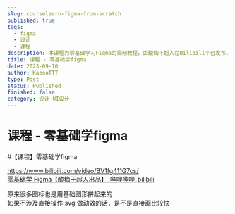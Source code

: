 ```yaml
---
slug: courselearn-figma-from-scratch
published: true
tags:
  - figma
  - 设计
  - 课程
description: 本课程为零基础学习Figma的视频教程，由酸梅干超人在Bilibili平台发布，视频链接为<https://www.bilibili.com/video/BV1fg411G7cs/>。课程内容包括图标设计的基础知识，讲解了图标如何通过基础图形组合而成。此外，还探讨了在不涉及直接操作SVG制作动态效果的情况下，直接绘制图标可能更为快捷。
title: 课程 - 零基础学figma
date: 2023-09-10
author: KazooTTT
type: Post
status: Published
finished: false
category: 设计-UI设计
---
```


# 课程 - 零基础学figma

#【课程】零基础学figma

<https://www.bilibili.com/video/BV1fg411G7cs/>  
[零基础学 Figma【酸梅干超人出品】\_哔哩哔哩\_bilibili](https://www.bilibili.com/video/BV1fg411G7cs/)

原来很多图标也是用基础图形拼起来的  
如果不涉及直接操作 svg 做动效的话，是不是直接画比较快
